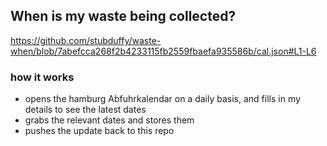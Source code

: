 ## When is my waste being collected?
  https://github.com/stubduffy/waste-when/blob/7abefcca268f2b4233115fb2559fbaefa935586b/cal.json#L1-L6
  
  ### how it works
  - opens the hamburg Abfuhrkalendar on a daily basis, and fills in my details to see the latest dates
  - grabs the relevant dates and stores them
  - pushes the update back to this repo
  
